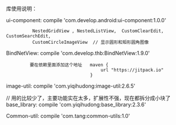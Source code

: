 库使用说明：






ui-component:             compile 'com.develop.android:ui-component:1.0.0'

              NestedGridView , NestedListView,  CustomClearEdit,  CustomSearchEdit,
              CustomCircleImageView  // 显示圆形和矩形圆角图像



BindNetView:              compile 'com.develop.thb:BindNetView:1.9.0'


             要在依赖里面添加这个地址   maven {
                                        url "https://jitpack.io"
                                    }
                                    
                                    
 image-util:               compile 'com.yiqihudong:image-util:2.6.5'
 
 
 // 用的比较少了，主要功能实在太多，扩展性不强，现在都拆分成小块了
  base_library:            compile 'com.yiqihudong:base_library:2.3.6'
  
  
  Common-util:             compile 'com.tang:common-utils:1.0'           